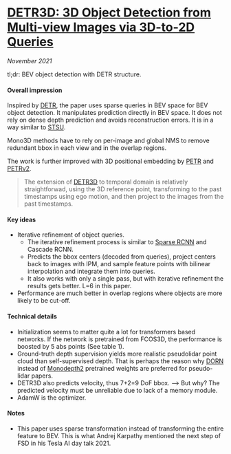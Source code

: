 # [DETR3D: 3D Object Detection from Multi-view Images via 3D-to-2D Queries](https://arxiv.org/abs/2110.06922)

_November 2021_

tl;dr: BEV object detection with DETR structure. 

#### Overall impression
Inspired by [DETR](detr.md), the paper uses sparse queries in BEV space for BEV object detection. It manipulates prediction directly in BEV space. It does not rely on dense depth prediction and avoids reconstruction errors. It is in a way similar to [STSU](stsu.md).

Mono3D methods have to rely on per-image and global NMS to remove redundant bbox in each view and in the overlap regions.

The work is further improved with 3D positional embedding by [PETR](petr.md) and [PETRv2](petrv2.md).

> The extension of [DETR3D](detr3d.md) to temporal domain is relatively straightforwad, using the 3D reference point, transforming to the past timestamps using ego motion, and then project to the images from the past timestamps.

#### Key ideas
- Iterative refinement of object queries.
	- The iterative refinement process is similar to [Sparse RCNN](sparse_rcnn.md) and Cascade RCNN. 
	- Predicts the bbox centers (decoded from queries), project centers back to images with IPM, and sample feature points with bilinear interpolation and integrate them into queries.
	- It also works with only a single pass, but with iterative refinement the results gets better. L=6 in this paper. 
- Performance are much better in overlap regions where objects are more likely to be cut-off.

#### Technical details
- Initialization seems to matter quite a lot for transformers based networks. If the network is pretrained from FCOS3D, the performance is boosted by 5 abs points (See table 1).
- Ground-truth depth supervision yields more realistic pseudolidar point cloud than self-supervised depth. That is perhaps the reason why [DORN](dorn.md) instead of [Monodepth2](monodepth2.md) pretrained weights are preferred for pseudo-lidar papers. 
- DETR3D also predicts velocity, thus 7+2=9 DoF bbox. --> But why? The predicted velocity must be unreliable due to lack of a memory module. 
- AdamW is the optimizer. 

#### Notes
- This paper uses sparse transformation instead of transforming the entire feature to BEV. This is what Andrej Karpathy mentioned the next step of FSD in his Tesla AI day talk 2021. 

